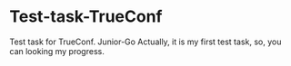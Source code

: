 # Test-task-TrueConf
Test task for TrueConf. Junior-Go
Actually, it is my first test task, so, you can looking my progress. 